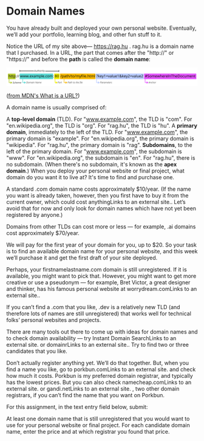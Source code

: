 # Domain Names

You have already built and deployed your own personal website. Eventually, we’ll add your portfolio, learning blog, and other fun stuff to it.

Notice the URL of my site above— https://rag.hu . rag.hu is a domain name that I purchased. In a URL, the part that comes after the "http://" or "https://" and before the **path** is called the **domain name**:

![](./anatomy-of-url.png)

([from MDN's What is a URL?](https://developer.mozilla.org/en-US/docs/Learn/Common_questions/What_is_a_URL))

A domain name is usually comprised of:

A **top-level domain** (TLD).
For "www.example.com", the TLD is "com".
For "en.wikipedia.org", the TLD is "org".
For "rag.hu", the TLD is "hu".
A **primary domain**, immediately to the left of the TLD. 
For "www.example.com", the primary domain is "example".
For "en.wikipedia.org", the primary domain is "wikipedia".
For "rag.hu", the primary domain is "rag".
**Subdomains**, to the left of the primary domain.
For "www.example.com", the subdomain is "www".
For "en.wikipedia.org", the subdomain is "en".
For "rag.hu", there is no subdomain. (When there's no subdomain, it's known as the **apex domain**.)
When you deploy your personal website or final project, what domain do you want it to live at? It's time to find and purchase one.

A standard .com domain name costs approximately $10/year. (If the name you want is already taken, however, then you first have to buy it from the current owner, which could cost anythingLinks to an external site.. Let’s avoid that for now and only look for domain names which have not yet been registered by anyone.)

Domains from other TLDs can cost more or less — for example, .ai domains cost approximately $70/year.

We will pay for the first year of your domain for you, up to $20. So your task is to find an available domain name for your personal website, and this week we’ll purchase it and get the first draft of your site deployed.

Perhaps, your firstnamelastname.com domain is still unregistered. If it is available, you might want to pick that. However, you might want to get more creative or use a pseudonym — for example, Bret Victor, a great designer and thinker, has his famous personal website at worrydream.comLinks to an external site..

If you can’t find a .com that you like, .dev is a relatively new TLD (and therefore lots of names are still unregistered) that works well for technical folks’ personal websites and projects.

There are many tools out there to come up with ideas for domain names and to check domain availability — try Instant Domain SearchLinks to an external site. or domainrLinks to an external site.. Try to find two or three candidates that you like.

Don’t actually register anything yet. We’ll do that together. But, when you find a name you like, go to porkbun.comLinks to an external site. and check how much it costs. Porkbun is my preferred domain registrar, and typically has the lowest prices. But you can also check namecheap.comLinks to an external site. or gandi.netLinks to an external site. , two other domain registrars, if you can’t find the name that you want on Porkbun.

For this assignment, in the text entry field below, submit:

At least one domain name that is still unregistered that you would want to use for your personal website or final project.
For each candidate domain name, enter the price and at which registrar you found that price.
